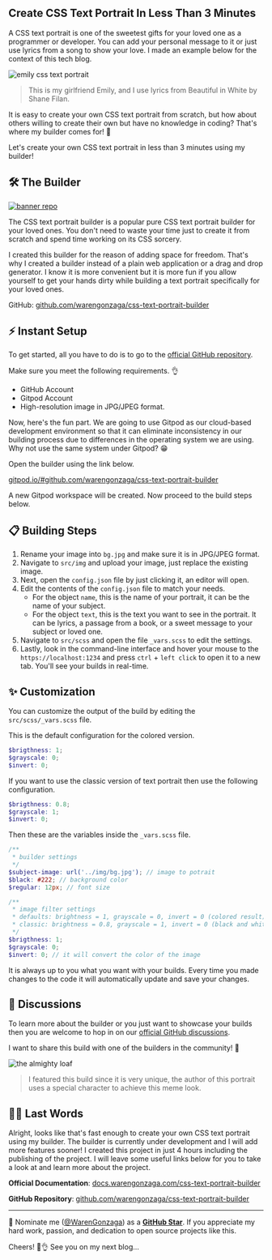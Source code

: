 ## Create CSS Text Portrait In Less Than 3 Minutes

A CSS text portrait is one of the sweetest gifts for your loved one as a programmer or developer. You can add your personal message to it or just use lyrics from a song to show your love. I made an example below for the context of this tech blog.

![emily css text portrait](https://cdn.hashnode.com/res/hashnode/image/upload/v1638053715581/7qbikfjIV.png)

> This is my girlfriend Emily, and I use lyrics from Beautiful in White by Shane Filan.

It is easy to create your own CSS text portrait from scratch, but how about others willing to create their own but have no knowledge in coding? That's where my builder comes for! 👊

Let's create your own CSS text portrait in less than 3 minutes using my builder!

## 🛠 The Builder

[![banner repo](https://cdn.hashnode.com/res/hashnode/image/upload/v1638054587456/UZ5LPh7Qi.png)](https://github.com/warengonzaga/css-text-portrait-builder)

The CSS text portrait builder is a popular pure CSS text portrait builder for your loved ones. You don't need to waste your time just to create it from scratch and spend time working on its CSS sorcery.

I created this builder for the reason of adding space for freedom. That's why I created a builder instead of a plain web application or a drag and drop generator. I know it is more convenient but it is more fun if you allow yourself to get your hands dirty while building a text portrait specifically for your loved ones.

GitHub: [github.com/warengonzaga/css-text-portrait-builder](https://github.com/warengonzaga/css-text-portrait-builder)

## ⚡ Instant Setup

To get started, all you have to do is to go to the [official GitHub repository](https://github.com/warengonzaga/css-text-portrait-builder).

Make sure you meet the following requirements. 👌

- GitHub Account
- Gitpod Account
- High-resolution image in JPG/JPEG format.

Now, here's the fun part. We are going to use Gitpod as our cloud-based development environment so that it can eliminate inconsistency in our building process due to differences in the operating system we are using. Why not use the same system under Gitpod? 😁

Open the builder using the link below.

[gitpod.io/#github.com/warengonzaga/css-text-portrait-builder](https://gitpod.io/#github.com/warengonzaga/css-text-portrait-builder)

A new Gitpod workspace will be created. Now proceed to the build steps below.

## 📋 Building Steps

1. Rename your image into `bg.jpg` and make sure it is in JPG/JPEG format.
2. Navigate to `src/img` and upload your image, just replace the existing image.
3. Next, open the `config.json` file by just clicking it, an editor will open.
4. Edit the contents of the `config.json` file to match your needs. 
   - For the object `name`, this is the name of your portrait, it can be the name of your subject.
   - For the object `text`, this is the text you want to see in the portrait. It can be lyrics, a passage from a book, or a sweet message to your subject or loved one.
5. Navigate to `src/scss` and open the file `_vars.scss` to edit the settings.
6. Lastly, look in the command-line interface and hover your mouse to the `https://localhost:1234` and press `ctrl` + `left click` to open it to a new tab. You'll see your builds in real-time.

## ✨ Customization

You can customize the output of the build by editing the `src/scss/_vars.scss` file.

This is the default configuration for the colored version.

```scss
$brigthness: 1;
$grayscale: 0;
$invert: 0;
```

If you want to use the classic version of text portrait then use the following configuration.

```scss
$brigthness: 0.8;
$grayscale: 1;
$invert: 0;
```

Then these are the variables inside the `_vars.scss` file.

```scss
/**
 * builder settings
 */
$subject-image: url('../img/bg.jpg'); // image to potrait
$black: #222; // background color
$regular: 12px; // font size

/**
 * image filter settings
 * defaults: brightness = 1, grayscale = 0, invert = 0 (colored result)
 * classic: brightness = 0.8, grayscale = 1, invert = 0 (black and white result)
 */
$brigthness: 1;
$grayscale: 0;
$invert: 0; // it will convert the color of the image
```

It is always up to you what you want with your builds. Every time you made changes to the code it will automatically update and save your changes.

## 💬 Discussions

To learn more about the builder or you just want to showcase your builds then you are welcome to hop in on our [official GitHub discussions](https://github.com/warengonzaga/css-text-portrait-builder/discussions).

I want to share this build with one of the builders in the community! 🥰

![the almighty loaf](https://cdn.hashnode.com/res/hashnode/image/upload/v1638122978738/jhIbAuA1F.png)

> I featured this build since it is very unique, the author of this portrait uses a special character to achieve this meme look.

## 🐱‍👤 Last Words

Alright, looks like that's fast enough to create your own CSS text portrait using my builder. The builder is currently under development and I will add more features sooner! I created this project in just 4 hours including the publishing of the project. I will leave some useful links below for you to take a look at and learn more about the project.

**Official Documentation**: [docs.warengonzaga.com/css-text-portrait-builder](https://docs.warengonzaga.com/css-text-portrait-builder)

**GitHub Repository**: [github.com/warengonzaga/css-text-portrait-builder](https://github.com/warengonzaga/css-text-portrait-builder)

---

📢 Nominate me ([@WarenGonzaga](https://warengonzaga.com)) as a **[GitHub Star](https://stars.github.com/nominate)**. If you appreciate my hard work, passion, and dedication to open source projects like this.

Cheers! 🚀👌
See you on my next blog...